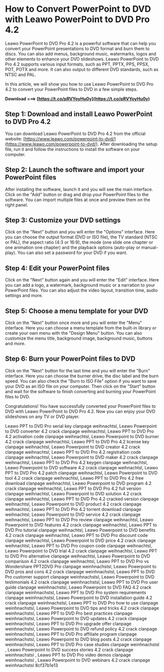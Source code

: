# How to Convert PowerPoint to DVD with Leawo PowerPoint to DVD Pro 4.2
 
Leawo PowerPoint to DVD Pro 4.2 is a powerful software that can help you convert your PowerPoint presentations to DVD format and burn them to discs. You can also add menus, background music, watermarks, logos and other elements to enhance your DVD slideshows. Leawo PowerPoint to DVD Pro 4.2 supports various input formats, such as PPT, PPTX, PPS, PPSX, POT, POTX and more. It can also output to different DVD standards, such as NTSC and PAL.
 
In this article, we will show you how to use Leawo PowerPoint to DVD Pro 4.2 to convert your PowerPoint files to DVD in a few simple steps.
 
**Download ===> [https://t.co/pRVYoyHu0y](https://t.co/pRVYoyHu0y)**


 
## Step 1: Download and install Leawo PowerPoint to DVD Pro 4.2
 
You can download Leawo PowerPoint to DVD Pro 4.2 from the official website: [https://www.leawo.com/powerpoint-to-dvd/](https://www.leawo.com/powerpoint-to-dvd/). After downloading the setup file, run it and follow the instructions to install the software on your computer.
 
## Step 2: Launch the software and import your PowerPoint files
 
After installing the software, launch it and you will see the main interface. Click on the "Add" button or drag and drop your PowerPoint files to the software. You can import multiple files at once and preview them on the right panel.
 
## Step 3: Customize your DVD settings
 
Click on the "Next" button and you will enter the "Options" interface. Here you can choose the output format (DVD or ISO file), the TV standard (NTSC or PAL), the aspect ratio (4:3 or 16:9), the mode (one slide one chapter or one animation one chapter) and the playback options (auto-play or manual-play). You can also set a password for your DVD if you want.
 
## Step 4: Edit your PowerPoint files
 
Click on the "Next" button again and you will enter the "Edit" interface. Here you can add a logo, a watermark, background music or a narration to your PowerPoint files. You can also adjust the video layout, transition time, audio settings and more.
 
## Step 5: Choose a menu template for your DVD
 
Click on the "Next" button once more and you will enter the "Menu" interface. Here you can choose a menu template from the built-in library or create your own menu with the "Design Menu" button. You can also customize the menu title, background image, background music, buttons and more.
 
## Step 6: Burn your PowerPoint files to DVD
 
Click on the "Next" button for the last time and you will enter the "Burn" interface. Here you can choose the burner drive, the disc label and the burn speed. You can also check the "Burn to ISO File" option if you want to save your DVD as an ISO file on your computer. Then click on the "Start" button and wait for the software to finish converting and burning your PowerPoint files to DVD.
 
Congratulations! You have successfully converted your PowerPoint files to DVD with Leawo PowerPoint to DVD Pro 4.2. Now you can enjoy your DVD slideshows on any TV or DVD player.
 
Leawo PPT to DVD Pro serial key clanpage weihnachtsl,  Leawo Powerpoint to DVD converter 4.2 crack clanpage weihnachtsl,  Leawo PPT to DVD Pro 4.2 activation code clanpage weihnachtsl,  Leawo Powerpoint to DVD burner 4.2 crack clanpage weihnachtsl,  Leawo PPT to DVD Pro 4.2 license key clanpage weihnachtsl,  Leawo Powerpoint to DVD creator 4.2 crack clanpage weihnachtsl,  Leawo PPT to DVD Pro 4.2 registration code clanpage weihnachtsl,  Leawo Powerpoint to DVD maker 4.2 crack clanpage weihnachtsl,  Leawo PPT to DVD Pro 4.2 keygen clanpage weihnachtsl,  Leawo Powerpoint to DVD software 4.2 crack clanpage weihnachtsl,  Leawo PPT to DVD Pro 4.2 patch clanpage weihnachtsl,  Leawo Powerpoint to DVD tool 4.2 crack clanpage weihnachtsl,  Leawo PPT to DVD Pro 4.2 free download clanpage weihnachtsl,  Leawo Powerpoint to DVD program 4.2 crack clanpage weihnachtsl,  Leawo PPT to DVD Pro 4.2 full version clanpage weihnachtsl,  Leawo Powerpoint to DVD solution 4.2 crack clanpage weihnachtsl,  Leawo PPT to DVD Pro 4.2 cracked version clanpage weihnachtsl,  Leawo Powerpoint to DVD product 4.2 crack clanpage weihnachtsl,  Leawo PPT to DVD Pro 4.2 torrent download clanpage weihnachtsl,  Leawo Powerpoint to DVD service 4.2 crack clanpage weihnachtsl,  Leawo PPT to DVD Pro review clanpage weihnachtsl,  Leawo Powerpoint to DVD features 4.2 crack clanpage weihnachtsl,  Leawo PPT to DVD Pro tutorial clanpage weihnachtsl,  Leawo Powerpoint to DVD benefits 4.2 crack clanpage weihnachtsl,  Leawo PPT to DVD Pro discount code clanpage weihnachtsl,  Leawo Powerpoint to DVD price 4.2 crack clanpage weihnachtsl,  Leawo PPT to DVD Pro coupon code clanpage weihnachtsl,  Leawo Powerpoint to DVD trial 4.2 crack clanpage weihnachtsl,  Leawo PPT to DVD Pro alternative clanpage weihnachtsl,  Leawo Powerpoint to DVD comparison 4.2 crack clanpage weihnachtsl,  Leawo PPT to DVD Pro vs Wondershare PPT2DVD Pro clanpage weinhnachstsl,  Leawo Powerpoint to DVD pros and cons 4.2 crack clanpage weinhnachstsl,  Leawo PPT to DVD Pro customer support clanpage weinhnachstsl,  Leawo Powerpoint to DVD testimonials 4.2 crack clanpage weinhnachstsl,  Leawo PPT to DVD Pro user guide clanpage weinhnachstsl,  Leawo Powerpoint to DVD FAQ 4.2 crack clanpage weinhnachstsl,  Leawo PPT to DVD Pro system requirements clanpage weinhnachstsl,  Leawo Powerpoint to DVD installation guide 4.2 crack clanpage weinhnachstsl,  Leawo PPT to DVD Pro how to use clanpage weinhnachstsl,  Leawo Powerpoint to DVD tips and tricks 4.2 crack clanpage weinhnachstsl,  Leawo PPT to DVD Pro best practices clanpage weinhnachstsl,  Leawo Powerpoint to DVD updates 4.2 crack clanpage weinhnachstsl,  Leawo PPT to DVD Pro upgrade offer clanpage weinhnachstsl,  Leawo Powerpoint to DVD refund policy 4.2 crack clanpage weinhnachstsl,  Leawo PPT to DVD Pro affiliate program clanpage weinhnachstsl,  Leawo Powerpoint to DVD blog posts 4.2 crack clanpage weinhnachstsl,  Leawo PPT to DVD Pro case studies clanpage weinhnachstsl ,  Leawo Powerpoint to DVD success stories 4.2 crack clanpage weinhnachstsl ,  Leawo PPT to DVD Pro video demos clanpage weinhnachstsl ,  Leawo Powerpoint to DVD webinars 4.2 crack clanpage weinhnachstsl
 8cf37b1e13
 
